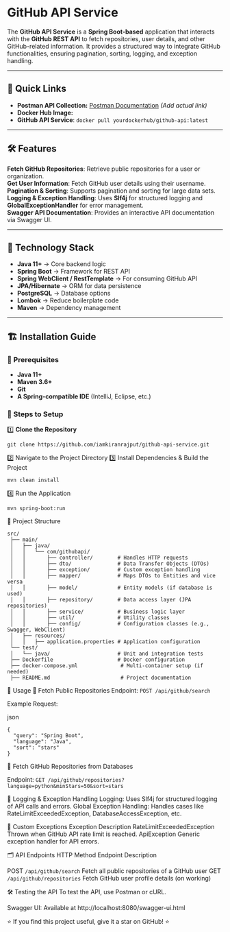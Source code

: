 # GitHub API Service

The **GitHub API Service** is a **Spring Boot-based** application that interacts with the **GitHub REST API** to fetch repositories, user details, and other GitHub-related information. It provides a structured way to integrate GitHub functionalities, ensuring pagination, sorting, logging, and exception handling.

---

## 🚀 Quick Links

- **Postman API Collection:** [Postman Documentation](#) *(Add actual link)*
- **Docker Hub Image:**
- **GitHub API Service**: `docker pull yourdockerhub/github-api:latest` 

---

## 🛠️ Features

 **Fetch GitHub Repositories**: Retrieve public repositories for a user or organization.  
 **Get User Information**: Fetch GitHub user details using their username.  
 **Pagination & Sorting**: Supports pagination and sorting for large data sets.  
 **Logging & Exception Handling**: Uses **Slf4j** for structured logging and **GlobalExceptionHandler** for error management.  
 **Swagger API Documentation**: Provides an interactive API documentation via Swagger UI.  

---

## 📌 Technology Stack

- **Java 11+** → Core backend logic  
- **Spring Boot** → Framework for REST API  
- **Spring WebClient / RestTemplate** → For consuming GitHub API  
- **JPA/Hibernate** → ORM for data persistence 
- **PostgreSQL** → Database options  
- **Lombok** → Reduce boilerplate code  
- **Maven** → Dependency management  

---

## 🏗️ Installation Guide

### 🔹 Prerequisites

- **Java 11+**
- **Maven 3.6+**
- **Git**
- **A Spring-compatible IDE** (IntelliJ, Eclipse, etc.)

### 🔹 Steps to Setup

1️⃣ **Clone the Repository**  
```
git clone https://github.com/iamkiranrajput/github-api-service.git
```

2️⃣ Navigate to the Project Directory
3️⃣ Install Dependencies & Build the Project
```
mvn clean install
```

4️⃣ Run the Application
```
mvn spring-boot:run
```

📂 Project Structure
```
src/
 ├── main/
 │   ├── java/
 │   │   └── com/githubapi/
 │   │       ├── controller/        # Handles HTTP requests
 │   │       ├── dto/               # Data Transfer Objects (DTOs)
 │   │       ├── exception/         # Custom exception handling
 │   │       ├── mapper/            # Maps DTOs to Entities and vice versa
 │   │       ├── model/             # Entity models (if database is used)
 │   │       ├── repository/        # Data access layer (JPA repositories)
 │   │       ├── service/           # Business logic layer
 │   │       ├── util/              # Utility classes
 │   │       ├── config/            # Configuration classes (e.g., Swagger, WebClient)
 │   ├── resources/
 │   │   ├── application.properties # Application configuration
 └── test/
 │   └── java/                      # Unit and integration tests
 ├── Dockerfile                     # Docker configuration
 ├── docker-compose.yml              # Multi-container setup (if needed)
 ├── README.md                       # Project documentation

```


📖 Usage
🔹 Fetch Public Repositories
Endpoint: `POST /api/github/search`

Example Request:

json
```
{
  "query": "Spring Boot",
  "language": "Java",
  "sort": "stars"
}

```
🔹 Fetch GitHub Repositories from Databases

Endpoint: `GET /api/github/repositories?language=python&minStars=50&sort=stars`

📜 Logging & Exception Handling
Logging: Uses Slf4j for structured logging of API calls and errors.
Global Exception Handling: Handles cases like RateLimitExceededException, DatabaseAccessException, etc.

🔹 Custom Exceptions
Exception	Description
RateLimitExceededException	Thrown when GitHub API rate limit is reached.
ApiException	Generic exception handler for API errors.

🗂 API Endpoints
HTTP Method	Endpoint	Description

POST	`/api/github/search`	Fetch all public repositories of a GitHub user
GET	`/api/github/repositories`	Fetch GitHub user profile details (on working)

🛠️ Testing the API
To test the API, use Postman or cURL.

Swagger UI: Available at http://localhost:8080/swagger-ui.html

⭐ If you find this project useful, give it a star on GitHub! ⭐
